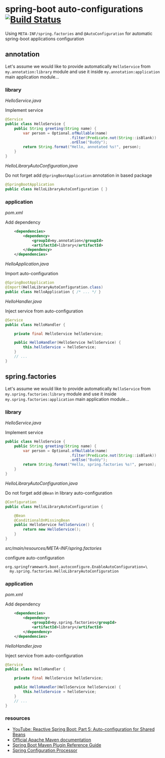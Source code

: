 # spring-boot auto-configurations [![Build Status](https://travis-ci.org/daggerok/spring-boot-auto-configurations-explained.svg?branch=master)](https://travis-ci.org/daggerok/spring-boot-auto-configurations-explained)
Using `META-INF/spring.factories` and `@AutoConfiguration` for automatic spring-boot applications configuration

## annotation

Let's assume we would like to provide automatically `HelloService` from `my.annotation:library` module
and use it inside `my.annotation:application` main application module...

### library

_HelloService.java_

Implement service

```java
@Service
public class HelloService {
    public String greeting(String name) {
        var person = Optional.ofNullable(name)
                             .filter(Predicate.not(String::isBlank))
                             .orElse("Buddy");
        return String.format("Hello, annotated %s!", person);
    }
}
```

_HelloLibraryAutoConfiguration.java_

Do not forget add `@SpringBootApplication` annotation in based package

```java
@SpringBootApplication
public class HelloLibraryAutoConfiguration { }
```

### application

_pom.xml_

Add dependency

```xml
    <dependencies>
        <dependency>
            <groupId>my.annotation</groupId>
            <artifactId>library</artifactId>
        </dependency>
    </dependencies>
```

_HelloApplication.java_

Import auto-configuration

```java
@SpringBootApplication
@Import(HelloLibraryAutoConfiguration.class)
public class HelloApplication { /* ... */ }
```

_HelloHandler.java_

Inject service from auto-configuration

```java
@Service
public class HelloHandler {

    private final HelloService helloService;

    public HelloHandler(HelloService helloService) {
        this.helloService = helloService;
    }
    // ...
}
```

## spring.factories

Let's assume we would like to provide automatically `HelloService` from `my.spring.factories:library` module
and use it inside `my.spring.factories:application` main application module...

### library

_HelloService.java_

Implement service

```java
public class HelloService {
    public String greeting(String name) {
        var person = Optional.ofNullable(name)
                             .filter(Predicate.not(String::isBlank))
                             .orElse("Buddy");
        return String.format("Hello, spring.factories %s!", person);
    }
}
```

_HelloLibraryAutoConfiguration.java_

Do not forget add `@Bean` in library auto-configuration

```java
@Configuration
public class HelloLibraryAutoConfiguration {

    @Bean
    @ConditionalOnMissingBean
    public HelloService helloService() {
        return new HelloService();
    }
}
```

_src/main/resources/META-INF/spring.factories_

configure auto-configuration

```properties
org.springframework.boot.autoconfigure.EnableAutoConfiguration=\
  my.spring.factories.HelloLibraryAutoConfiguration
```

### application

_pom.xml_

Add dependency

```xml
    <dependencies>
        <dependency>
            <groupId>my.spring.factories</groupId>
            <artifactId>library</artifactId>
        </dependency>
    </dependencies>
```

_HelloHandler.java_

Inject service from auto-configuration

```java
@Service
public class HelloHandler {

    private final HelloService helloService;

    public HelloHandler(HelloService helloService) {
        this.helloService = helloService;
    }
    // ...
}
```

### resources

* [YouTube: Reactive Spring Boot: Part 5: Auto-configuration for Shared Beans](https://www.youtube.com/watch?v=uPI4Xu7NtI0&t=190s)
* [Official Apache Maven documentation](https://maven.apache.org/guides/index.html)
* [Spring Boot Maven Plugin Reference Guide](https://docs.spring.io/spring-boot/docs/2.2.1.RELEASE/maven-plugin/)
* [Spring Configuration Processor](https://docs.spring.io/spring-boot/docs/2.2.1.RELEASE/reference/htmlsingle/#configuration-metadata-annotation-processor)
